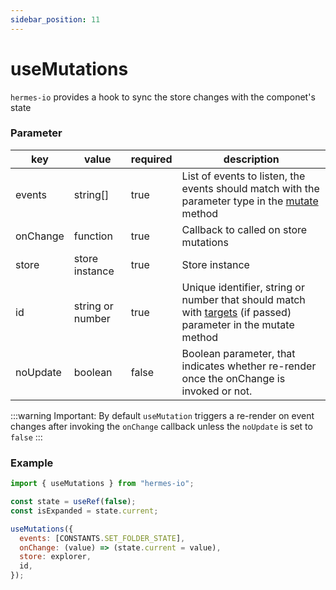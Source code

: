 ```yaml
---
sidebar_position: 11
---
```


# useMutations

`hermes-io` provides a hook to sync the store changes with the componet's state

### Parameter

| key      | value            | required | description                                                                                                                          |
| -------- | ---------------- | -------- | ------------------------------------------------------------------------------------------------------------------------------------ |
| events   | string[]         | true     | List of events to listen, the events should match with the parameter type in the [mutate](/docs/basics/mutate) method                |
| onChange | function         | true     | Callback to called on store mutations                                                                                                |
| store    | store instance   | true     | Store instance                                                                                                                       |
| id       | string or number | true     | Unique identifier, string or number that should match with [targets](/docs/basics/mutate) (if passed) parameter in the mutate method |
| noUpdate | boolean          | false    | Boolean parameter, that indicates whether re-render once the onChange is invoked or not.                                             |

:::warning
Important: By default `useMutation` triggers a re-render on event changes after invoking the `onChange` callback unless the `noUpdate` is set to `false`
:::

### Example

```javascript
import { useMutations } from "hermes-io";

const state = useRef(false);
const isExpanded = state.current;

useMutations({
  events: [CONSTANTS.SET_FOLDER_STATE],
  onChange: (value) => (state.current = value),
  store: explorer,
  id,
});
```
